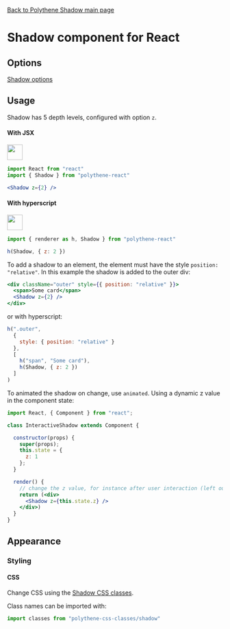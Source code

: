 [Back to Polythene Shadow main page](../shadow.md)

# Shadow component for React


## Options

[Shadow options](../shadow.md)


## Usage

Shadow has 5 depth levels, configured with option `z`.

#### With JSX

<a href="https://jsfiddle.net/ArthurClemens/uej4sw3q/" target="_blank"><img src="https://arthurclemens.github.io/assets/polythene/docs/try-out-green.gif" height="36" /></a>

~~~jsx
import React from "react"
import { Shadow } from "polythene-react"

<Shadow z={2} />
~~~

#### With hyperscript

<a href="https://jsfiddle.net/ArthurClemens/ohuxgfef/" target="_blank"><img src="https://arthurclemens.github.io/assets/polythene/docs/try-out-green.gif" height="36" /></a>

~~~javascript
import { renderer as h, Shadow } from "polythene-react"

h(Shadow, { z: 2 })
~~~

To add a shadow to an element, the element must have the style `position: "relative"`. In this example the shadow is added to the outer div:

~~~jsx
<div className="outer" style={{ position: "relative" }}>
  <span>Some card</span>
  <Shadow z={2} />
</div>
~~~

or with hyperscript:

~~~javascript
h(".outer",
  {
    style: { position: "relative" }
  },
  [
    h("span", "Some card"),
    h(Shadow, { z: 2 })
  ]
)
~~~

To animated the shadow on change, use `animated`. Using a dynamic z value in the component state:

~~~jsx
import React, { Component } from "react";

class InteractiveShadow extends Component {

  constructor(props) {
    super(props);
    this.state = {
      z: 1
    };
  }

  render() {
    // change the z value, for instance after user interaction (left out here)
    return (<div>
      <Shadow z={this.state.z} />
    </div>)
  }
}
~~~


## Appearance

### Styling

#### CSS

Change CSS using the [Shadow CSS classes](../../../packages/polythene-css-classes/shadow.js).

Class names can be imported with:

~~~javascript
import classes from "polythene-css-classes/shadow"
~~~

